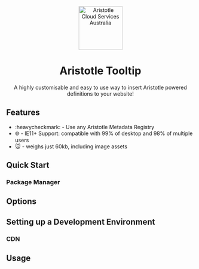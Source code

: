 <div align="center">
  <img alt="Aristotle Cloud Services Australia" src="https://brand.aristotlemetadata.com/images/pngs/base/base.256.png" height="117" />
</div>
<div align="center">
  <h1>Aristotle Tooltip</h1>
  <p>A highly customisable and easy to use way to insert Aristotle powered definitions to your website!</p>
</div>

## Features  
- :heavycheckmark: - Use any Aristotle Metadata Registry
- :globe_with_meridians: - IE11+ Support: compatible with 99% of desktop and 98% of multiple users
- :mouse: - weighs just 60kb, including image assets

## Quick Start
### Package Manager

## Options

## Setting up a Development Environment

### CDN

## Usage
